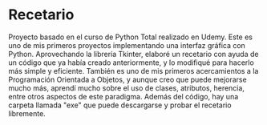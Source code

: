 # Recetario
Proyecto basado en el curso de Python Total realizado en Udemy.
Este es uno de mis primeros proyectos implementando una interfaz gráfica con Python.
Aprovechando la librería Tkinter, elaboré un recetario con ayuda de un código que ya había
creado anteriormente, y lo modifiqué para hacerlo más simple y eficiente.
También es uno de mis primeros acercamientos a la Programación Orientada a Objetos, y
aunque creo que puede mejorarse mucho más, aprendí mucho sobre el uso de clases, atributos,
herencia, entre otros aspectos de este paradigma.
Además del código, hay una carpeta llamada "exe" que puede descargarse y probar el recetario
libremente.
